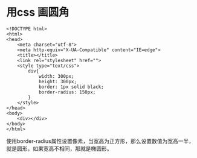 # 用css 画圆角 #

    <!DOCTYPE html>
    <html>
    <head>
    	<meta charset="utf-8">
    	<meta http-equiv="X-UA-Compatible" content="IE=edge">
    	<title></title>
    	<link rel="stylesheet" href="">
    	<style type="text/css">
    		div{
    			width: 300px;
    			height: 300px;
    			border: 1px solid black;
    			border-radius: 150px;
    		}
    	</style>
    </head>
    <body>
    	<div></div>
    </body>
    </html>



使用border-radius属性设置像素，当宽高为正方形，那么设置数值为宽高一半，就是圆形，如果宽高不相同，那就是椭圆形。


